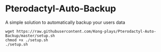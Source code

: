 # Pterodactyl-Auto-Backup
A simple solution to automatically backup your users data

```
wget https://raw.githubusercontent.com/Kong-plays/Pterodactyl-Auto-Backup/master/setup.sh
chmod +x ./setup.sh
./setup.sh
```
